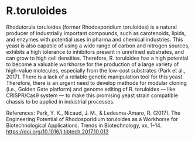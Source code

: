 # R.toruloides
Rhodutorula toruloides (former Rhodosporidium toruloides) is a natural producer of industrially important compounds, such as carotenoids, lipids, and enzymes with potential uses in pharma and chemical industries. This yeast is also capable of using a wide range of carbon and nitrogen sources, exhibits a high tolerance to inhibitors present in unrefined substrates, and can grow to high cell densities. Therefore, R. toruloides has a high potential to become a valuable workhorse for the production of a large variety of high-value molecules, especially from the low-cost substrates (Park et al., 2017).  There is a lack of a reliable genetic manipulation tool for this yeast. Therefore, there is an urgent need to develop methods for modular cloning (i.e., Golden Gate platform) and genome editing of R. toruloides ― like CRISPR/Cas9 system ― to make this promising yeast strain compatible chassis to be applied in industrial processes.

References:
  Park, Y. K., Nicaud, J. M., & Ledesma-Amaro, R. (2017). The Engineering Potential of Rhodosporidium toruloides as a Workhorse for  Biotechnological Applications. Trends in Biotechnology, xx, 1–14. https://doi.org/10.1016/j.tibtech.2017.10.013
